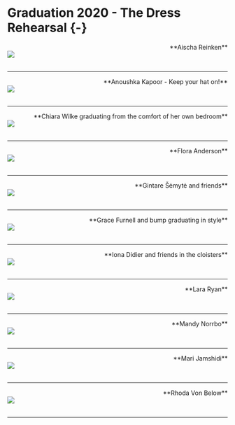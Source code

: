 
# Graduation 2020 - The Dress Rehearsal {-}


<div>
<span style = "float: right;">**Aischa Reinken**</span>
<br>
<img src="images/Aischa_grad.jpg"> 
</div>


<div>
<br>
</div>

---

<div>
<span style = "float: right;">**Anoushka Kapoor - Keep your hat on!**</span>
<br>
<img src="images/Anoushka_grad_2.jpg"> 
</div>


<div>
<br>
</div>

---

<div>
<span style = "float: right;">**Chiara Wilke graduating from the comfort of her own bedroom**</span>
<br>
<img src="images/Chiara_grad.jpg"> 
</div>


<div>
<br>
</div>

---

<div>
<span style = "float: right;">**Flora Anderson**</span>
<br>
<img src="images/Flora_grad.jpg"> 
</div>


<div>
<br>
</div>

---

<div>
<span style = "float: right;">**Gintare Šėmytė and friends**</span>
<br>
<img src="images/Gintare_grad.jpg"> 
</div>


<div>
<br>
</div>

---

<div>
<span style = "float: right;">**Grace Furnell and bump graduating in style**</span>
<br>
<img src="images/Grace_grad.JPEG"> 
</div>


<div>
<br>
</div>

---

<div>
<span style = "float: right;">**Iona Didier and friends in the cloisters**</span>
<br>
<img src="images/Iona_grad.jpg"> 
</div>


<div>
<br>
</div>

---

<div>
<span style = "float: right;">**Lara Ryan**</span>
<br>
<img src="images/LaraRyanGraduation.jpg"> 
</div>


<div>
<br>
</div>

---

<div>
<span style = "float: right;">**Mandy Norrbo**</span>
<br>
<img src="images/mandy_graduation_grad.jpg"> 
</div>


<div>
<br>
</div>

---
<div>
<span style = "float: right;">**Mari Jamshidi**</span>
<br>
<img src="images/Mari_Jamshidi_grad.jpg"> 
</div>


<div>
<br>
</div>

---


<div>
<span style = "float: right;">**Rhoda Von Below**</span>
<br>
<img src="images/Rhona_Von_Below_grad.JPG"> 
</div>


<div>
<br>
</div>

---
